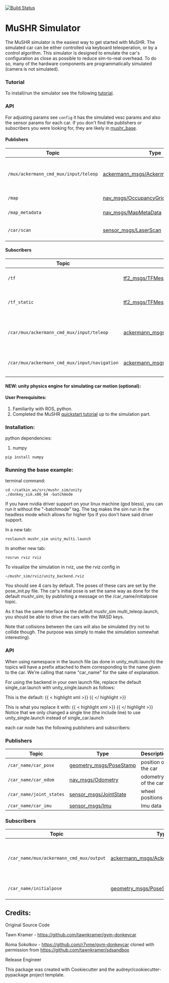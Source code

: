 [![Build Status](https://dev.azure.com/prl-mushr/mushr_sim/_apis/build/status/prl-mushr.mushr_sim?branchName=master)](https://dev.azure.com/prl-mushr/mushr_sim/_build/latest?definitionId=5&branchName=master)

# MuSHR Simulator
The MuSHR simulator is the easiest way to get started with MuSHR. The simulated car can be either controlled via keyboard teleoperation, or by a control algorithm. This simulator is designed to emulate the car's configuration as close as possible to reduce sim-to-real overhead. To do so, many of the hardware components are programmatically simulated (camera is not simulated).

### Tutorial
To install/run the simulator see the following [tutorial](https://prl-mushr.github.io/tutorials/quickstart/).

### API
For adjusting params see `config` it has the simulated vesc params and also the sensor params for each car. If you don't find the publishers or subscribers you were looking for, they are likely in [mushr_base](https://github.com/prl-mushr/mushr_base).

#### Publishers
Topic | Type | Description
------|------|------------
`/mux/ackermann_cmd_mux/input/teleop`| [ackermann_msgs/AckermannDriveStamped](http://docs.ros.org/api/ackermann_msgs/html/msg/AckermannDriveStamped.html) | Publish teleop controls from keyboard
`/map` | [nav_msgs/OccupancyGrid](http://docs.ros.org/api/nav_msgs/html/msg/OccupancyGrid.html) | Map from map server
`/map_metadata` | [nav_msgs/MapMetaData](http://docs.ros.org/api/nav_msgs/html/msg/MapMetaData.html) | Map metadata
`/car/scan` | [sensor_msgs/LaserScan](http://docs.ros.org/api/sensor_msgs/html/msg/LaserScan.html) | Simulated laser scan topic

#### Subscribers
Topic | Type | Description
------|------|------------
`/tf` | [tf2_msgs/TFMessage](http://docs.ros.org/api/tf2_msgs/html/msg/TFMessage.html) | Transforms for the laserscan
`/tf_static` | [tf2_msgs/TFMessage](http://docs.ros.org/api/tf2_msgs/html/msg/TFMessage.html) | Static transforms for the laserscan
`/car/mux/ackermann_cmd_mux/input/teleop`| [ackermann_msgs/AckermannDriveStamped](http://docs.ros.org/api/ackermann_msgs/html/msg/AckermannDriveStamped.html) | Publish teleop controls from keyboard
`/car/mux/ackermann_cmd_mux/input/navigation` | [ackermann_msgs/AckermannDriveStamped](http://docs.ros.org/api/ackermann_msgs/html/msg/AckermannDriveStamped.html) | Programatic controller input control


#### NEW: unity physics engine for simulating car motion (optional):

#### User Prerequisites:
1) Familiarity with ROS, python.
2) Completed the MuSHR [quickstart tutorial](https://mushr.io/tutorials/quickstart/) up to the simulation part.

### Installation:

python dependencies: 
1) numpy
```
pip install numpy
```

### Running the base example:
terminal command:
```
cd ~/catkin_ws/src/mushr_sim/unity
./donkey_sim.x86_64 -batchmode
```
If you have nvidia driver support on your linux machine (god bless), you can run it without the "-batchmode" tag. The tag makes the sim run in the headless mode which allows for higher fps if you don't have said driver support.

In a new tab:
```
roslaunch mushr_sim unity_multi.launch
```
In another new tab:
```
rosrun rviz rviz
```
To visualize the simulation in rviz, use the rviz config in 
```
~/mushr_sim/rviz/unity_backend.rviz
```
You should see 4 cars by default. The poses of these cars are set by the pose_init.py file. The car's initial pose is set the same way as done for the default mushr_sim; by publishing a message on the /car_name/initialpose topic. 

As it has the same interface as the default mushr_sim multi_teleop.launch, you should be able to drive the cars with the WASD keys.

Note that collisions between the cars will also be simulated (try not to collide though. The purpose was simply to make the simulation somewhat interesting). 

### API
When using namespace in the launch file (as done in unity_multi.launch) the topics will have a prefix attached to them corresponding to the name given to the car. We're calling that name "car_name" for the sake of explanation.

For using the backend in your own launch file, replace the default single_car.launch with unity_single.launch as follows:

This is the default:
{{ < highlight xml >}}
    <group ns="$(arg car1_name)">
         <include file="$(find mushr_sim)/launch/single_car.launch" >
            <arg name="car_name" value="$(arg car1_name)"/>
            <arg name="racecar_version" value="racecar-uw-nano"/>
            <arg name="racecar_color" value="" />
        </include>
    </group>
{{ </ highlight >}}

This is what you replace it with:
{{ < highlight xml >}}
    <group ns="$(arg car1_name)">
        <include file="$(find unity_backend)/launch/unity_single.launch">
            <arg name="car_name" value="$(arg car1_name)"/>
            <arg name="racecar_version" value="racecar-uw-nano"/>
            <arg name="racecar_color" value="" />
        </include>
    </group>
{{ </ highlight >}}
Notice that we only changed a single line (the include line) to use unity_single.launch instead of single_car.launch

each car node has the following publishers and subscribers:
### Publishers
Topic | Type | Description
------|------|------------
`/car_name/car_pose` | [geometry_msgs/PoseStamp](http://docs.ros.org/en/melodic/api/geometry_msgs/html/msg/PoseStamped.html)| position of the car
`/car_name/car_odom` | [nav_msgs/Odometry](http://docs.ros.org/en/melodic/api/nav_msgs/html/msg/Odometry.html)| odometry of the car
`/car_name/joint_states` | [sensor_msgs/JointState](http://docs.ros.org/en/melodic/api/sensor_msgs/html/msg/JointState.html)| wheel positions
`/car_name/car_imu` | [sensor_msgs/Imu](http://docs.ros.org/en/melodic/api/sensor_msgs/html/msg/Imu.html)| Imu data

### Subscribers
Topic | Type | Description
------|------|------------
`/car_name/mux/ackermann_cmd_mux/output` | [ackermann_msgs/AckermannDriveStamped](http://docs.ros.org/en/jade/api/ackermann_msgs/html/msg/AckermannDriveStamped.html)| steering and speed control commands to be sent to the car
`/car_name/initialpose` | [geometry_msgs/PoseStamp](http://docs.ros.org/en/melodic/api/geometry_msgs/html/msg/PoseStamped.html)| initial position of the car


## Credits:
Original Source Code

Tawn Kramer - https://github.com/tawnkramer/gym-donkeycar

Roma Sokolkov - https://github.com/r7vme/gym-donkeycar cloned with permission from https://github.com/tawnkramer/sdsandbox

Release Engineer

This package was created with Cookiecutter and the audreyr/cookiecutter-pypackage project template.